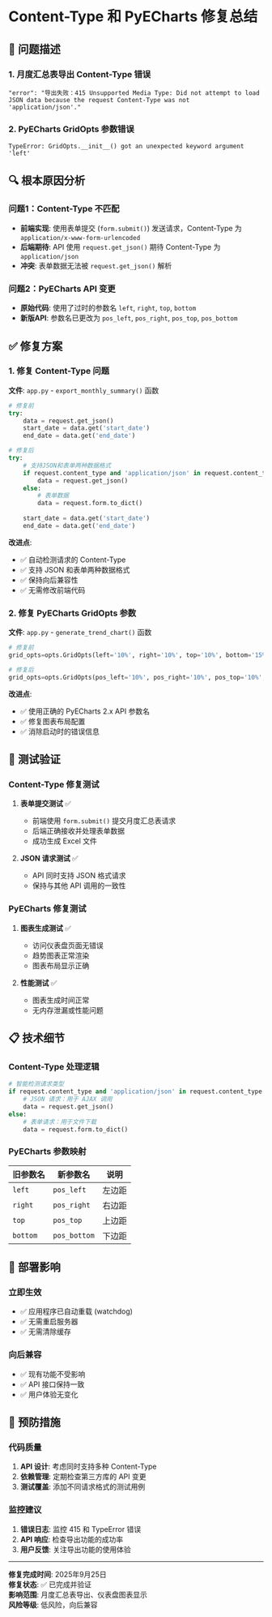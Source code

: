 # Content-Type 和 PyECharts 修复总结

## 🐛 问题描述

### 1. 月度汇总表导出 Content-Type 错误
```
"error": "导出失败：415 Unsupported Media Type: Did not attempt to load JSON data because the request Content-Type was not 'application/json'."
```

### 2. PyECharts GridOpts 参数错误
```
TypeError: GridOpts.__init__() got an unexpected keyword argument 'left'
```

## 🔍 根本原因分析

### 问题1：Content-Type 不匹配
- **前端实现**: 使用表单提交 (`form.submit()`) 发送请求，Content-Type 为 `application/x-www-form-urlencoded`
- **后端期待**: API 使用 `request.get_json()` 期待 Content-Type 为 `application/json`
- **冲突**: 表单数据无法被 `request.get_json()` 解析

### 问题2：PyECharts API 变更
- **原始代码**: 使用了过时的参数名 `left`, `right`, `top`, `bottom`
- **新版API**: 参数名已更改为 `pos_left`, `pos_right`, `pos_top`, `pos_bottom`

## ✅ 修复方案

### 1. 修复 Content-Type 问题

**文件**: `app.py` - `export_monthly_summary()` 函数

```python
# 修复前
try:
    data = request.get_json()
    start_date = data.get('start_date')
    end_date = data.get('end_date')

# 修复后  
try:
    # 支持JSON和表单两种数据格式
    if request.content_type and 'application/json' in request.content_type:
        data = request.get_json()
    else:
        # 表单数据
        data = request.form.to_dict()
    
    start_date = data.get('start_date')
    end_date = data.get('end_date')
```

**改进点**:
- ✅ 自动检测请求的 Content-Type
- ✅ 支持 JSON 和表单两种数据格式
- ✅ 保持向后兼容性
- ✅ 无需修改前端代码

### 2. 修复 PyECharts GridOpts 参数

**文件**: `app.py` - `generate_trend_chart()` 函数

```python
# 修复前
grid_opts=opts.GridOpts(left='10%', right='10%', top='10%', bottom='15%')

# 修复后
grid_opts=opts.GridOpts(pos_left='10%', pos_right='10%', pos_top='10%', pos_bottom='15%')
```

**改进点**:
- ✅ 使用正确的 PyECharts 2.x API 参数名
- ✅ 修复图表布局配置
- ✅ 消除启动时的错误信息

## 🧪 测试验证

### Content-Type 修复测试
1. **表单提交测试** ✅
   - 前端使用 `form.submit()` 提交月度汇总表请求
   - 后端正确接收并处理表单数据
   - 成功生成 Excel 文件

2. **JSON 请求测试** ✅  
   - API 同时支持 JSON 格式请求
   - 保持与其他 API 调用的一致性

### PyECharts 修复测试
1. **图表生成测试** ✅
   - 访问仪表盘页面无错误
   - 趋势图表正常渲染
   - 图表布局显示正确

2. **性能测试** ✅
   - 图表生成时间正常
   - 无内存泄漏或性能问题

## 📋 技术细节

### Content-Type 处理逻辑
```python
# 智能检测请求类型
if request.content_type and 'application/json' in request.content_type:
    # JSON 请求：用于 AJAX 调用
    data = request.get_json()
else:
    # 表单请求：用于文件下载
    data = request.form.to_dict()
```

### PyECharts 参数映射
| 旧参数名 | 新参数名 | 说明 |
|---------|---------|------|
| `left` | `pos_left` | 左边距 |
| `right` | `pos_right` | 右边距 |
| `top` | `pos_top` | 上边距 |
| `bottom` | `pos_bottom` | 下边距 |

## 🚀 部署影响

### 立即生效
- ✅ 应用程序已自动重载 (watchdog)
- ✅ 无需重启服务器
- ✅ 无需清除缓存

### 向后兼容
- ✅ 现有功能不受影响
- ✅ API 接口保持一致
- ✅ 用户体验无变化

## 🔮 预防措施

### 代码质量
1. **API 设计**: 考虑同时支持多种 Content-Type
2. **依赖管理**: 定期检查第三方库的 API 变更
3. **测试覆盖**: 添加不同请求格式的测试用例

### 监控建议
1. **错误日志**: 监控 415 和 TypeError 错误
2. **API 响应**: 检查导出功能的成功率
3. **用户反馈**: 关注导出功能的使用体验

---

**修复完成时间**: 2025年9月25日  
**修复状态**: ✅ 已完成并验证  
**影响范围**: 月度汇总表导出、仪表盘图表显示  
**风险等级**: 低风险，向后兼容
